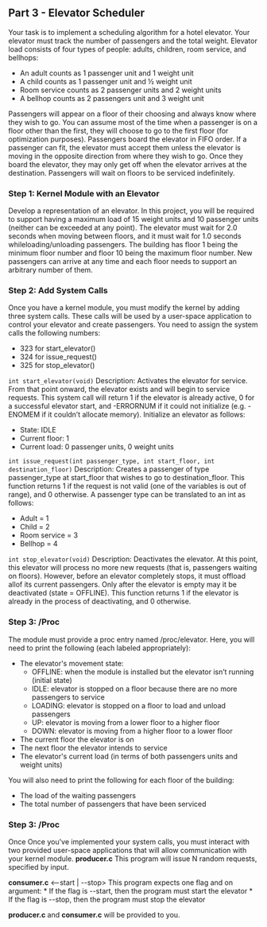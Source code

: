 ## Part 3 - Elevator Scheduler

Your task is to implement a scheduling algorithm for a hotel elevator. Your elevator must track the number of passengers and the total weight. Elevator load consists of four types of people: adults, children, room service, and bellhops:
* An adult counts as 1 passenger unit and 1 weight unit
* A child counts as 1 passenger unit and ½ weight unit
* Room service counts as 2 passenger units and 2 weight units
* A bellhop counts as 2 passengers unit and 3 weight unit

Passengers will appear on a floor of their choosing and always know where they wish to go. You can assume most of the time when a passenger is on a floor other than the first, they will choose to go to the first floor (for optimization purposes). Passengers board the elevator in FIFO order. If a passenger can fit, the elevator must accept them unless the elevator is moving in the opposite direction from where they wish to go. Once they board the elevator, they may only get off when the elevator arrives at the destination. Passengers will wait on floors to be serviced indefinitely.

### Step 1: Kernel Module with an Elevator
Develop a representation of an elevator. In this project, you will be required to support having a maximum load of 15 weight units and 10 passenger units (neither can be exceeded at any point). The elevator must wait for 2.0 seconds when moving between floors, and it must wait for 1.0 seconds whileloading/unloading passengers. The building has floor 1 being the minimum floor number and floor 10 being the maximum floor number. New passengers can arrive at any time and each floor needs to support an arbitrary number of them.

### Step 2: Add System Calls
Once you have a kernel module, you must modify the kernel by adding three system calls. These calls will be used by a user-space application to control your elevator and create passengers. You need to assign the system calls the following numbers:
* 323 for start_elevator()
* 324 for issue_request()
* 325 for stop_elevator()

`int start_elevator(void)`
Description: Activates the elevator for service. From that point onward, the elevator exists and will begin to service requests. This system call will return 1 if the elevator is already active, 0 for a successful elevator start, and -ERRORNUM if it could not initialize (e.g. -ENOMEM if it couldn’t allocate memory). Initialize an elevator as follows:
* State: IDLE
* Current floor: 1
* Current load: 0 passenger units, 0 weight units


`int issue_request(int passenger_type, int start_floor, int destination_floor)`
Description: Creates a passenger of type passenger_type at start_floor that wishes to go to destination_floor. This function returns 1 if the request is not valid (one of the variables is out of range), and 0 otherwise. A passenger type can be translated to an int as follows:
* Adult = 1
* Child = 2
* Room service = 3
* Bellhop = 4

`int stop_elevator(void)`
Description: Deactivates the elevator. At this point, this elevator will process no more new requests (that is, passengers waiting on floors). However, before an elevator completely stops, it must offload allof its current passengers. Only after the elevator is empty may it be deactivated (state = OFFLINE). This function returns 1 if the elevator is already in the process of deactivating, and 0 otherwise.

### Step 3: /Proc
The module must provide a proc entry named /proc/elevator. Here, you will need to print the following (each labeled appropriately):
* The elevator's movement state:
    * OFFLINE: when the module is installed but the elevator isn’t running (initial state)
    * IDLE: elevator is stopped on a floor because there are no more passengers to service
    * LOADING: elevator is stopped on a floor to load and unload passengers
    * UP: elevator is moving from a lower floor to a higher floor
    * DOWN: elevator is moving from a higher floor to a lower floor
* The current floor the elevator is on
* The next floor the elevator intends to service
* The elevator's current load (in terms of both passengers units and weight units)

You will also need to print the following for each floor of the building:
* The load of the waiting passengers
* The total number of passengers that have been serviced


### Step 3: /Proc
Once
Once  you've implemented your system calls, you must interact with two provided user-space applications that will allow communication with your kernel module.
**producer.c**
This program will issue N random requests, specified by input.

**consumer.c** \<--start | --stop>
This program expects one flag and on argument:
    * If the flag is --start, then the program must start the elevator
    * If the flag is --stop, then the program must stop the elevator

**producer.c** and **consumer.c** will be provided to you.
